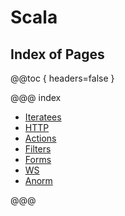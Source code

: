 # Scala

## Index of Pages

@@toc { headers=false }

@@@ index

- [Iteratees](iteratees.md)
- [HTTP](http.md)
- [Actions](actions.md)
- [Filters](filters.md)
- [Forms](forms.md)
- [WS](ws.md)
- [Anorm](anorm.md)

@@@

